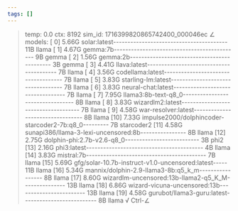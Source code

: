 ```yaml
---
tags: []
---
```

> temp: 0.0 ctx: 8192 sim_id: 1716399820865742400_000046ec
∠ models:
 [ 0] 5.66G solar:latest---------------------------------------- 11B                 llama
 [ 1] 4.67G gemma:7b-------------------------------------------- 9B                  gemma
 [ 2] 1.56G gemma:2b-------------------------------------------- 3B                  gemma
 [ 3] 4.41G llava:latest---------------------------------------- 7B                  llama
 [ 4] 3.56G codellama:latest------------------------------------ 7B                  llama
 [ 5] 3.83G starling-lm:latest---------------------------------- 7B                  llama
 [ 6] 3.83G neural-chat:latest---------------------------------- 7B                  llama
 [ 7] 7.95G llama3:8b-text-q8_0--------------------------------- 8B                  llama
 [ 8] 3.83G wizardlm2:latest------------------------------------ 7B                  llama
 [ 9] 4.58G war-resolver:latest--------------------------------- 8B                  llama
 [10] 7.33G impulse2000/dolphincoder-starcoder2-7b:q8_0--------- 7B             starcoder2
 [11] 4.58G sunapi386/llama-3-lexi-uncensored:8b---------------- 8B                  llama
 [12] 2.75G dolphin-phi:2.7b-v2.6-q8_0-------------------------- 3B                   phi2
 [13] 2.16G phi3:latest----------------------------------------- 4B                  llama
 [14] 3.83G mistral:7b------------------------------------------ 7B                  llama
 [15] 5.69G gfg/solar-10.7b-instruct-v1.0-uncensored:latest----- 11B                 llama
 [16] 5.34G mannix/dolphin-2.9-llama3-8b:q5_k_m----------------- 8B                  llama
 [17] 8.60G wizardlm-uncensored:13b-llama2-q5_K_M--------------- 13B                 llama
 [18] 6.86G wizard-vicuna-uncensored:13b------------------------ 13B                 llama
 [19] 4.58G gurubot/llama3-guru:latest-------------------------- 8B                  llama
√ Ctrl-∠
